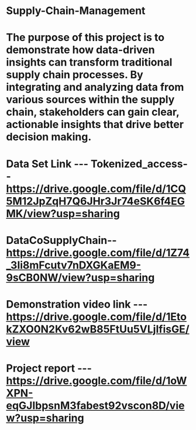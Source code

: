 # Supply-Chain-Management
# The purpose of this project is to demonstrate how data-driven insights can transform traditional supply chain processes. By integrating and analyzing data from various sources within the supply chain, stakeholders can gain clear, actionable insights that drive better decision making.
# Data Set Link --- Tokenized_access--https://drive.google.com/file/d/1CQ5M12JpZqH7Q6JHr3Jr74eSK6f4EGMK/view?usp=sharing
#                   DataCoSupplyChain--https://drive.google.com/file/d/1Z74_3Ii8mFcutv7nDXGKaEM9-9sCB0NW/view?usp=sharing
# Demonstration video link --- https://drive.google.com/file/d/1EtokZXO0N2Kv62wB85FtUu5VLjIfisGE/view
# Project report --- https://drive.google.com/file/d/1oWXPN-eqGJIbpsnM3fabest92vscon8D/view?usp=sharing 
